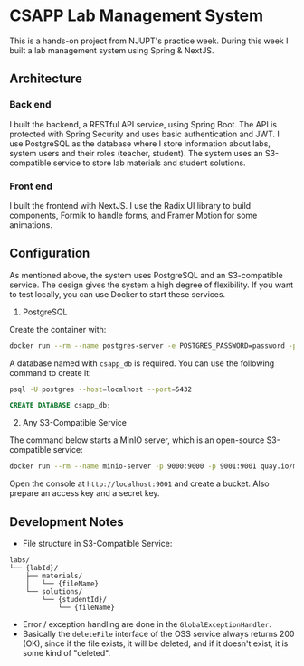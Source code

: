 # CSAPP Lab Management System

This is a hands-on project from NJUPT's practice week. During this week I built a lab management system using Spring & NextJS.

## Architecture

### Back end

I built the backend, a RESTful API service, using Spring Boot. The API is protected with Spring Security and uses basic authentication and JWT. I use PostgreSQL as the database where I store information about labs, system users and their roles (teacher, student). The system uses an S3-compatible service to store lab materials and student solutions.

### Front end

I built the frontend with NextJS. I use the Radix UI library to build components, Formik to handle forms, and Framer Motion for some animations.

## Configuration

As mentioned above, the system uses PostgreSQL and an S3-compatible service. The design gives the system a high degree of flexibility. If you want to test locally, you can use Docker to start these services.

1. PostgreSQL

Create the container with:

```bash
docker run --rm --name postgres-server -e POSTGRES_PASSWORD=password -p 5432:5432 -d postgres
```

A database named with `csapp_db` is required. You can use the following command to create it:

```bash
psql -U postgres --host=localhost --port=5432
```

```sql
CREATE DATABASE csapp_db;
```

2. Any S3-Compatible Service

The command below starts a MinIO server, which is an open-source S3-compatible service:

```bash
docker run --rm --name minio-server -p 9000:9000 -p 9001:9001 quay.io/minio/minio server /data --console-address ":9001"
```

Open the console at `http://localhost:9001` and create a bucket. Also prepare an access key and a secret key.

## Development Notes

- File structure in S3-Compatible Service:

```text
labs/
└── {labId}/
    ├── materials/
    │   └── {fileName}
    └── solutions/
        └── {studentId}/
            └── {fileName}
```

- Error / exception handling are done in the `GlobalExceptionHandler`.
- Basically the `deleteFile` interface of the OSS service always returns 200 (OK), since if the file exists, it will be deleted, and if it doesn't exist, it is some kind of "deleted".
